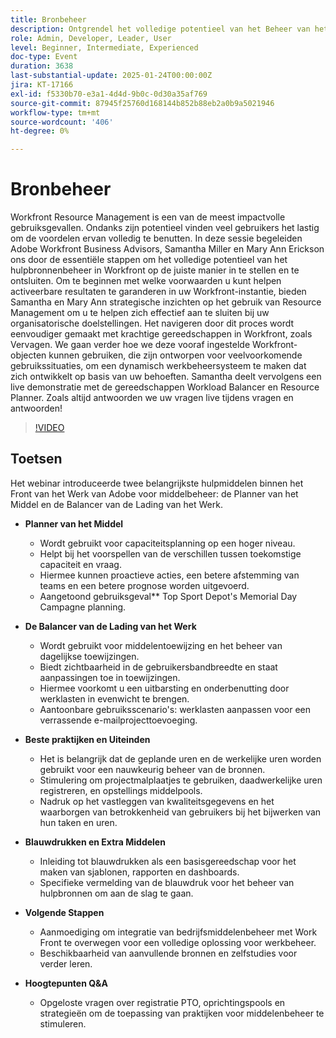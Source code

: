 ```yaml
---
title: Bronbeheer
description: Ontgrendel het volledige potentieel van het Beheer van het Middel van Workfront met Samantha Miller en Mary Ann Erickson deskundige begeleiding op opstelling, beste praktijken, en hulpmiddelen.
role: Admin, Developer, Leader, User
level: Beginner, Intermediate, Experienced
doc-type: Event
duration: 3638
last-substantial-update: 2025-01-24T00:00:00Z
jira: KT-17166
exl-id: f5330b70-e3a1-4d4d-9b0c-0d30a35af769
source-git-commit: 87945f25760d168144b852b88eb2a0b9a5021946
workflow-type: tm+mt
source-wordcount: '406'
ht-degree: 0%

---
```


# Bronbeheer

Workfront Resource Management is een van de meest impactvolle gebruiksgevallen. Ondanks zijn potentieel vinden veel gebruikers het lastig om de voordelen ervan volledig te benutten. In deze sessie begeleiden Adobe Workfront Business Advisors, Samantha Miller en Mary Ann Erickson ons door de essentiële stappen om het volledige potentieel van het hulpbronnenbeheer in Workfront op de juiste manier in te stellen en te ontsluiten. Om te beginnen met welke voorwaarden u kunt helpen activeerbare resultaten te garanderen in uw Workfront-instantie, bieden Samantha en Mary Ann strategische inzichten op het gebruik van Resource Management om u te helpen zich effectief aan te sluiten bij uw organisatorische doelstellingen. Het navigeren door dit proces wordt eenvoudiger gemaakt met krachtige gereedschappen in Workfront, zoals Vervagen. We gaan verder hoe we deze vooraf ingestelde Workfront-objecten kunnen gebruiken, die zijn ontworpen voor veelvoorkomende gebruikssituaties, om een dynamisch werkbeheersysteem te maken dat zich ontwikkelt op basis van uw behoeften. Samantha deelt vervolgens een live demonstratie met de gereedschappen Workload Balancer en Resource Planner. Zoals altijd antwoorden we uw vragen live tijdens vragen en antwoorden!

>[!VIDEO](https://video.tv.adobe.com/v/3443022/?learn=on&enablevpops)

## Toetsen

Het webinar introduceerde twee belangrijkste hulpmiddelen binnen het Front van het Werk van Adobe voor middelbeheer: de Planner van het Middel en de Balancer van de Lading van het Werk.

* **Planner van het Middel**

   * Wordt gebruikt voor capaciteitsplanning op een hoger niveau.
   * Helpt bij het voorspellen van de verschillen tussen toekomstige capaciteit en vraag.
   * Hiermee kunnen proactieve acties, een betere afstemming van teams en een betere prognose worden uitgevoerd.
   * Aangetoond gebruiksgeval** Top Sport Depot&#39;s Memorial Day Campagne planning.

* **De Balancer van de Lading van het Werk**

   * Wordt gebruikt voor middelentoewijzing en het beheer van dagelijkse toewijzingen.
   * Biedt zichtbaarheid in de gebruikersbandbreedte en staat aanpassingen toe in toewijzingen.
   * Hiermee voorkomt u een uitbarsting en onderbenutting door werklasten in evenwicht te brengen.
   * Aantoonbare gebruiksscenario&#39;s: werklasten aanpassen voor een verrassende e-mailprojecttoevoeging.

* **Beste praktijken en Uiteinden**

   * Het is belangrijk dat de geplande uren en de werkelijke uren worden gebruikt voor een nauwkeurig beheer van de bronnen.
   * Stimulering om projectmalplaatjes te gebruiken, daadwerkelijke uren registreren, en opstellings middelpools.
   * Nadruk op het vastleggen van kwaliteitsgegevens en het waarborgen van betrokkenheid van gebruikers bij het bijwerken van hun taken en uren.

* **Blauwdrukken en Extra Middelen**

   * Inleiding tot blauwdrukken als een basisgereedschap voor het maken van sjablonen, rapporten en dashboards.
   * Specifieke vermelding van de blauwdruk voor het beheer van hulpbronnen om aan de slag te gaan.

* **Volgende Stappen**

   * Aanmoediging om integratie van bedrijfsmiddelenbeheer met Work Front te overwegen voor een volledige oplossing voor werkbeheer.
   * Beschikbaarheid van aanvullende bronnen en zelfstudies voor verder leren.

* **Hoogtepunten Q&amp;A**

   * Opgeloste vragen over registratie PTO, oprichtingspools en strategieën om de toepassing van praktijken voor middelenbeheer te stimuleren.

